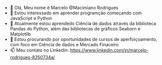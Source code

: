 - 👋 Olá, Meu nome é Marcelo @Macimiano Rodrigues
- 👀 Estou interessado em aprender programção começando com JavaScript e Python
- 🌱 Atualmente estou aprendedo Ciência de dados através da biblioteca Pandas do Python, além das bibliotecas de gráficos Seaborn e Matplotlib 
- 💞️ Estou procurando por oportunidades de cursos de aperfoiçoamento, com foco em Ciência de dados e Mercado Finaceiro
- 📫 Meu contato no Linkedin: https://www.linkedin.com/in/marcelo-rodrigues-8350734a/
<!---
Macimiano/Macimiano is a ✨ special ✨ repository because its `README.md` (this file) appears on your GitHub profile.
You can click the Preview link to take a look at your changes.
--->
